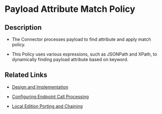 ﻿---
sidebar_position: 1
---

# Payload Attribute Match Policy

<head>
  <meta name="guidename" content="API Management"/>
  <meta name="context" content="GUID-4ae4e171-07ee-4fb1-8c2c-8aad0f13265a"/>
</head>

## Description

- The Connector processes payload to find attribute and apply match policy. 

- This Policy uses various expressions, such as JSONPath and XPath, to dynamically finding payload attribute based on keyword. 

## Related Links

- [Design and Implementation](Design_and_implementation_19.md)

- [Configuring Endpoint Call Processing](Configuring_endpoint_call_processing_20.md)

- [Local Edition Porting and Chaining](../Porting_and_chaining_5.md)
